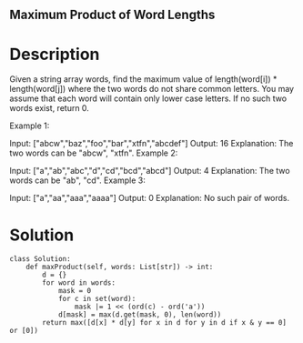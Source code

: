 Maximum Product of Word Lengths
---

# Description
Given a string array words, find the maximum value of length(word[i]) * length(word[j]) where the two words do not share common letters. You may assume that each word will contain only lower case letters. If no such two words exist, return 0.

Example 1:

Input: ["abcw","baz","foo","bar","xtfn","abcdef"]
Output: 16 
Explanation: The two words can be "abcw", "xtfn".
Example 2:

Input: ["a","ab","abc","d","cd","bcd","abcd"]
Output: 4 
Explanation: The two words can be "ab", "cd".
Example 3:

Input: ["a","aa","aaa","aaaa"]
Output: 0 
Explanation: No such pair of words.

# Solution
```python3
class Solution:
    def maxProduct(self, words: List[str]) -> int:
        d = {}
        for word in words:
            mask = 0
            for c in set(word):
                mask |= 1 << (ord(c) - ord('a'))
            d[mask] = max(d.get(mask, 0), len(word))
        return max([d[x] * d[y] for x in d for y in d if x & y == 0] or [0])
```
